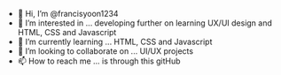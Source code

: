 - 👋 Hi, I’m @francisyoon1234
- 👀 I’m interested in ... developing further on learning UX/UI design and HTML, CSS and Javascript
- 🌱 I’m currently learning ... HTML, CSS and Javascript
- 💞️ I’m looking to collaborate on ... UI/UX projects
- 📫 How to reach me ... is through this gitHub

<!---
francisyoon1234/francisyoon1234 is a ✨ special ✨ repository because its `README.md` (this file) appears on your GitHub profile.
You can click the Preview link to take a look at your changes.
--->
